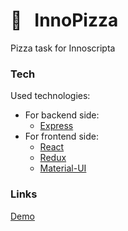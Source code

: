 # 🍕 &nbsp; InnoPizza

Pizza task for Innoscripta

### Tech

Used technologies:
* For backend side:
  * [Express](https://expressjs.com/)
* For frontend side:
  * [React](https://reactjs.org/)
  * [Redux](https://redux.js.org/)
  * [Material-UI](https://material-ui.com/)

### Links
[Demo](https://innopizza-task.herokuapp.com/)
